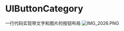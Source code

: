 # UIButtonCategory
一行代码实现带文字和图片的按钮布局
![IMG_2026.PNG](http://upload-images.jianshu.io/upload_images/979175-bdad6c231c7f3683.PNG?imageMogr2/auto-orient/strip%7CimageView2/2/w/1240)
